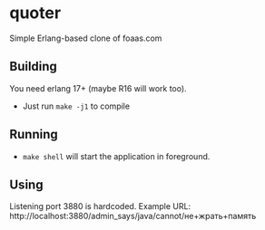 quoter
====
Simple Erlang-based clone of foaas.com

Building
------
You need erlang 17+ (maybe R16 will work too).
  * Just run ```make -j1``` to compile

Running
------
  * ```make shell``` will start the application in foreground.

Using
------
Listening port 3880 is hardcoded. Example URL: http://localhost:3880/admin_says/java/cannot/не+жрать+память
